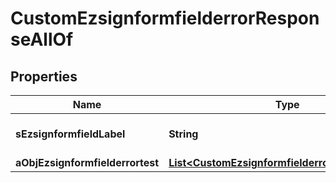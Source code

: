 

# CustomEzsignformfielderrorResponseAllOf

## Properties

Name | Type | Description | Notes
------------ | ------------- | ------------- | -------------
**sEzsignformfieldLabel** | **String** | The Label for the Ezsignformfield | 
**aObjEzsignformfielderrortest** | [**List&lt;CustomEzsignformfielderrortestResponse&gt;**](CustomEzsignformfielderrortestResponse.md) |  | 




